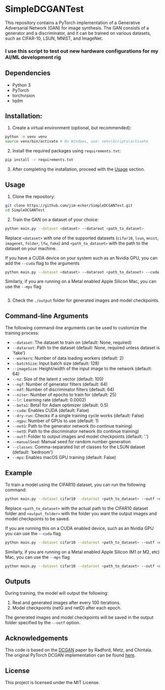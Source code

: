# SimpleDCGANTest

This repository contains a PyTorch implementation of a Generative Adversarial Network (GAN) for image synthesis. The GAN consists of a generator and a discriminator, and it can be trained on various datasets, such as CIFAR-10, LSUN, MNIST, and ImageNet.

### I use this script to test out new hardware configurations for my AI/ML development rig

## Dependencies

- Python 3
- PyTorch
- torchvision
- tqdm

## Installation:

1. Create a virtual environment (optional, but recommended):

  ```bash
  python -m venv venv
  source venv/bin/activate # On Windows, use: venv\Scripts\activate
  ```
  
2. Install the required packages using `requirements.txt`:
  ```bash
  pip install -r requirements.txt
  ```

3. After completing the installation, proceed with the [Usage](#usage) section.

## Usage

1. Clone the repository:

```bash
git clone https://github.com/jim-ecker/SimpleDCGANTest.git
cd SimpleDCGANTest
```

2. Train the GAN on a dataset of your choice:

```bash
python main.py --dataset <dataset> --dataroot <path_to_dataset>
```

Replace `<dataset>` with one of the supported datasets (`cifar10`, `lsun`, `mnist`, `imagenet`, `folder`, `lfw`, `fake`) and `<path_to_dataset>` with the path to the dataset on your machine.

If you have a CUDA device on your system such as an Nvidia GPU, you can add the `--cuda` flag to the arguments

```bash
python main.py --dataset <dataset> --dataroot <path_to_dataset> --cuda
```

Similarly, if you are running on a Metal enabled Apple Silicon Mac, you can use the `--mps` flag

```bash

```

3. Check the `./output` folder for generated images and model checkpoints.

## Command-line Arguments

The following command-line arguments can be used to customize the training process:

- `--dataset`: The dataset to train on (default: None, required)
- `--dataroot`: Path to the dataset (default: None, required unless dataset is 'fake')
- `--workers`: Number of data loading workers (default: 2)
- `--batchSize`: Input batch size (default: 128)
- `--imageSize`: Height/width of the input image to the network (default: 64)
- `--nz`: Size of the latent z vector (default: 100)
- `--ngf`: Number of generator filters (default: 64)
- `--ndf`: Number of discriminator filters (default: 64)
- `--niter`: Number of epochs to train for (default: 25)
- `--lr`: Learning rate (default: 0.0002)
- `--beta1`: Beta1 for Adam optimizer (default: 0.5)
- `--cuda`: Enables CUDA (default: False)
- `--dry-run`: Checks if a single training cycle works (default: False)
- `--ngpu`: Number of GPUs to use (default: 1)
- `--netG`: Path to the generator network (to continue training)
- `--netD`: Path to the discriminator network (to continue training)
- `--outf`: Folder to output images and model checkpoints (default: '.')
- `--manualSeed`: Manual seed for random number generation
- `--classes`: Comma-separated list of classes for the LSUN dataset (default: 'bedroom')
- `--mps`: Enables macOS GPU training (default: False)

## Example

To train a model using the CIFAR10 dataset, you can run the following command:

```bash 
python main.py --dataset cifar10 --dataroot <path_to_dataset> --outf <output_folder>
```

Replace `<path_to_dataset>` with the actual path to the CIFAR10 dataset folder and `<output_folder>` with the folder you want the output images and model checkpoints to be saved.

If you are running this on a CUDA enabled device, such as an Nvidia GPU you can use the `--cuda` flag

```bash
python main.py --dataset cifar10 --dataroot <path_to_dataset> --outf <output_folder> --cuda
```

Similarly, if you are running on a Metal enabled Apple Silicon (M1 or M2, etc) Mac, you can use the `--mps` flag

```bash
python main.py --dataset cifar10 --dataroot <path_to_dataset> --outf <output_folder> --mps
```

## Outputs

During training, the model will output the following:

1. Real and generated images after every 100 iterations.
2. Model checkpoints (netG and netD) after each epoch.

The generated images and model checkpoints will be saved in the output folder specified by the `--outf` option.

## Acknowledgements

This code is based on the [DCGAN](https://arxiv.org/abs/1511.06434) paper by Radford, Metz, and Chintala. The original PyTorch DCGAN implementation can be found [here](https://github.com/pytorch/examples/tree/master/dcgan).

## License

This project is licensed under the MIT License.

